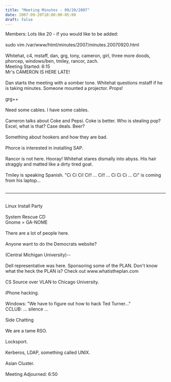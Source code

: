 ```yaml
---
title: "Meeting Minutes - 09/20/2007"
date: 2007-09-20T18:00:00-05:00
draft: false
---
```


Members: Lots like 20 - if you would like to be added:<br />
<br />
sudo vim /var/www/html/minutes/2007/minutes.20070920.html<br />
 <br />
Whitehat, c4, mstaff, dan, grg, tony, cameron, girl, three more doods, phorcep, windows/ben, tmiley, rancor, zach.  <br />
Meeting Started: 6:15<br />
Mr's CAMERON IS HERE LATE!<br />
<br />
Dan starts the meeting with a somber tone.  Whitehat questions mstaff if he is taking minutes.  Someone mounted a projector.  Props!  <br />
<br />
grg++<br />
<br />
Need some cables.  I have some cables.  <br />
<br />
Cameron talks about Coke and Pepsi.  Coke is better. Who is stealing pop? Excel, what is that?  Case deals.  Beer?<br />
<br />
Something about hookers and how they are bad.           <br />
<br />
Phorce is interested in installing SAP.<br />
<br />
Rancor is not here.  Hooray!  Whitehat stares dismally into abyss.  His hair straggly and matted like a dirty tired goat.    <br />
<br />
Tmiley is speaking Spanish.  "Ci Ci Ci!  Ci!! ... Ci!! ... Ci Ci Ci ... Ci" is coming from his laptop...<br />
<br />
<hr /><br />
Linux Install Party<br />
<br />
System Rescue CD<br />
Gnome = GA-NOME<br />
<br />
There are a lot of people here.  <br />
<br />
Anyone want to do the Democrats website?  <br />
<br />
(Central Michigan University)--<br />
<br />
Dell representative was here.  Sponsoring some of the PLAN.  Don't know what the heck the PLAN is?  Check out www.whatistheplan.com<br />
<br />
CS Source over VLAN to Chicago University.  <br />
<br />
iPhone hacking.  <br />
<br />
Windows: "We have to figure out how to hack Ted Turner..."<br />
CCLUB: ... silence ...<br />
<br />
Side Chatting<br />
<br />
We are a tame RSO. <br />
<br />
Locksport.  <br />
<br />
Kerberos, LDAP, something called UNIX.  <br />
<br />
Asian Cluster.  <br />
<br />
Meeting Adjourned: 6:50